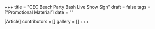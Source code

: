 +++
title = "CEC Beach Party Bash Live Show Sign"
draft = false
tags = ["Promotional Material"]
date = ""

[Article]
contributors = []
gallery = []
+++